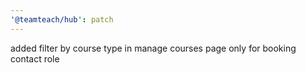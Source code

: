```yaml
---
'@teamteach/hub': patch
---
```


added filter by course type in manage courses page only for booking contact role
